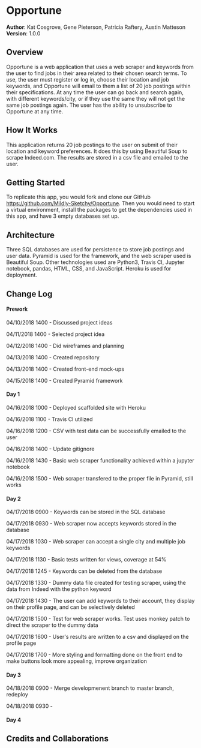 # Opportune

**Author**: Kat Cosgrove, Gene Pieterson, Patricia Raftery, Austin Matteson
**Version**: 1.0.0

## Overview

Opportune is a web application that uses a web scraper and keywords from the user to find jobs in their area related to their chosen search terms. To use, the user must register or log in, choose their location and job keywords, and Opportune will email to them a list of 20 job postings within their specifications. At any time the user can go back and search again, with different keywords/city, or if they use the same they will not get the same job postings again. The user has the ability to unsubscribe to Opportune at any time.

## How It Works

This application returns 20 job postings to the user on submit of their location and keyword preferences. It does this by using Beautiful Soup to scrape Indeed.com. The results are stored in a csv file and emailed to the user.

## Getting Started

To replicate this app, you would fork and clone our GitHub https://github.com/Mildly-Sketchy/Opportune. Then you would need to start a virtual environment, install the packages to get the dependencies used in this app, and have 3 empty databases set up.

## Architecture

Three SQL databases are used for persistence to store job postings and user data. Pyramid is used for the framework, and the web scraper used is Beautiful Soup. Other technologies used are Python3, Travis CI, Jupyter notebook, pandas, HTML, CSS, and JavaScript. Heroku is used for deployment.

## Change Log

#### Prework

04/10/2018 1400 - Discussed project ideas

04/11/2018 1400 - Selected project idea

04/12/2018 1400 - Did wireframes and planning

04/13/2018 1400 - Created repository

04/13/2018 1400 - Created front-end mock-ups

04/15/2018 1400 - Created Pyramid framework

#### Day 1

04/16/2018 1000 - Deployed scaffolded site with Heroku

04/16/2018 1100 - Travis CI utilized

04/16/2018 1200 - CSV with test data can be successfully emailed to the user

04/16/2018 1400 - Update gitignore

04/16/2018 1430 - Basic web scraper functionality achieved within a jupyter notebook

04/16/2018 1500 - Web scraper transfered to the proper file in Pyramid, still works

#### Day 2

04/17/2018 0900 - Keywords can be stored in the SQL database

04/17/2018 0930 - Web scraper now accepts keywords stored in the database

04/17/2018 1030 - Web scraper can accept a single city and multiple job keywords

04/17/2018 1130 - Basic tests written for views, coverage at 54%

04/17/2018 1245 - Keywords can be deleted from the database

04/17/2018 1330 - Dummy data file created for testing scraper, using the data from Indeed with the python keyword

04/17/2018 1430 - The user can add keywords to their account, they display on their profile page, and can be selectively deleted

04/17/2018 1500 - Test for web scraper works. Test uses monkey patch to direct the scraper to the dummy data

04/17/2018 1600 - User's results are written to a csv and displayed on the profile page

04/17/2018 1700 - More styling and formatting done on the front end to make buttons look more appealing, improve organization

#### Day 3

04/18/2018 0900 - Merge developmenent branch to master branch, redeploy

04/18/2018 0930 - 

#### Day 4

## Credits and Collaborations
